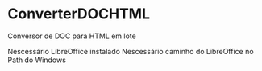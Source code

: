 # ConverterDOCHTML
 Conversor de DOC para HTML em lote

Nescessário LibreOffice instalado
Nescessário caminho do LibreOffice no Path do Windows
